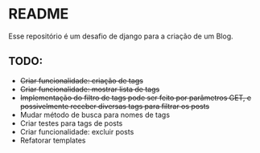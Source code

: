 # README
Esse repositório é um desafio de django para a criação de um Blog.

## TODO: 
- ~~Criar funcionalidade: criação de tags~~
- ~~Criar funcionalidade: mostrar lista de tags~~
- ~~Implementação do filtro de tags pode ser feito por parâmetros GET, e
possivelmente receber diversas tags para filtrar os posts~~
- Mudar método de busca para nomes de tags
- Criar testes para tags de posts
- Criar funcionalidade: excluir posts
- Refatorar templates